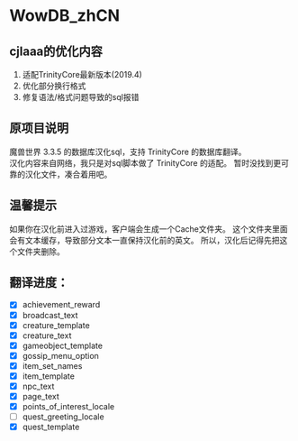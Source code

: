 # WowDB_zhCN

## cjlaaa的优化内容
1. 适配TrinityCore最新版本(2019.4)
2. 优化部分换行格式
3. 修复语法/格式问题导致的sql报错


## 原项目说明
魔兽世界 3.3.5 的数据库汉化sql，支持 TrinityCore 的数据库翻译。  
汉化内容来自网络，我只是对sql脚本做了 TrinityCore 的适配。
暂时没找到更可靠的汉化文件，凑合着用吧。  

## 温馨提示
如果你在汉化前进入过游戏，客户端会生成一个Cache文件夹。
这个文件夹里面会有文本缓存，导致部分文本一直保持汉化前的英文。
所以，汉化后记得先把这个文件夹删除。

## 翻译进度：
 - [x] achievement_reward
 - [x] broadcast_text
 - [x] creature_template
 - [x] creature_text
 - [x] gameobject_template
 - [x] gossip_menu_option
 - [x] item_set_names
 - [x] item_template
 - [x] npc_text
 - [x] page_text
 - [x] points_of_interest_locale
 - [ ] quest_greeting_locale
 - [x] quest_template
